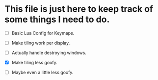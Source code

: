 # This file is just here to keep track of some things I need to do.
- [ ] Basic Lua Config for Keymaps.
- [ ] Make tiling work per display.
- [ ] Actually handle destroying windows.

- [x] Make tiling less goofy.
- [ ] Maybe even a little less goofy.

